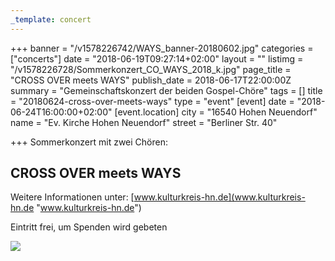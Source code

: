 ```yaml
---
_template: concert
---
```



+++
banner = "/v1578226742/WAYS_banner-20180602.jpg"
categories = ["concerts"]
date = "2018-06-19T09:27:14+02:00"
layout = ""
listimg = "/v1578226728/Sommerkonzert_CO_WAYS_2018_k.jpg"
page_title = "CROSS OVER meets WAYS"
publish_date = 2018-06-17T22:00:00Z
summary = "Gemeinschaftskonzert der beiden Gospel-Chöre"
tags = []
title = "20180624-cross-over-meets-ways"
type = "event"
[event]
date = "2018-06-24T16:00:00+02:00"
[event.location]
city = "16540 Hohen Neuendorf"
name = "Ev. Kirche Hohen Neuendorf"
street = "Berliner Str. 40"

+++
Sommerkonzert mit zwei Chören:

## CROSS OVER meets WAYS

Weitere Informationen unter: [www.kulturkreis-hn.de](www.kulturkreis-hn.de "www.kulturkreis-hn.de")

Eintritt frei, um Spenden wird gebeten

![](https://res.cloudinary.com/ways-choir/image/upload/v1584739792/B0BE7746-D244-41A8-A4A7-7878CA227EC5_hbqtlw.jpg)
